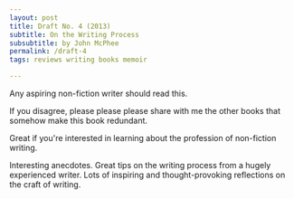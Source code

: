 ```yaml
---
layout: post
title: Draft No. 4 (2013)
subtitle: On the Writing Process
subsubtitle: by John McPhee
permalink: /draft-4
tags: reviews writing books memoir

---
```


Any aspiring non-fiction writer should read this.
<!--more-->
If you disagree, please please please share with me the other books that somehow make this book redundant.

Great if you're interested in learning about the profession of non-fiction writing.

Interesting anecdotes.
Great tips on the writing process from a hugely experienced writer.
Lots of inspiring and thought-provoking reflections on the craft of writing.